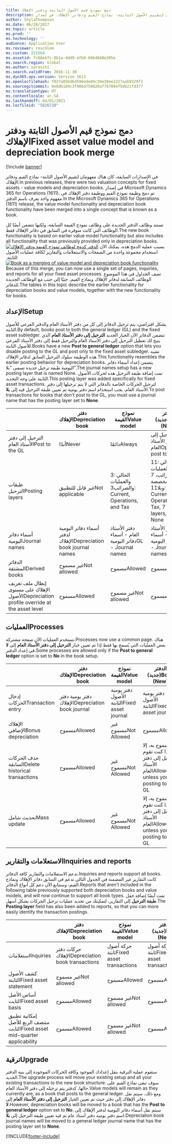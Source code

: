 ```yaml
---
title: دمج نموذج قيم الأصول الثابتة ودفتر الإهلاك
description: في الإصدارات السابقة، كان هناك مفهومان لتقييم الأصول الثابتة- نماذج القيم ودفاتر الإهلاك. في إصدار Microsoft Dynamics 365 for Operations (1611)، تم دمج وظيفة نموذج القيم ووظيفة دفتر الإهلاك في مفهوم واحد يعرف باسم الدفتر.
author: ShylaThompson
ms.date: 06/20/2017
ms.topic: article
ms.prod: ''
ms.technology: ''
audience: Application User
ms.reviewer: roschlom
ms.custom: 221564
ms.assetid: 7c68eb7c-8b1a-4dd9-afb8-04b4040e305e
ms.search.region: Global
ms.author: saraschi
ms.search.validFrom: 2016-11-30
ms.dyn365.ops.version: Version 1611
ms.openlocfilehash: f027a856dbd596ede84c39e30ee2227aab9329f2
ms.sourcegitcommit: 0e8db169c3f90bd750826af76709ef5d621fd377
ms.translationtype: HT
ms.contentlocale: ar-SA
ms.lasthandoff: 04/01/2021
ms.locfileid: "5826728"
---
```

# <a name="fixed-asset-value-model-and-depreciation-book-merge"></a><span data-ttu-id="a8d1e-104">دمج نموذج قيم الأصول الثابتة ودفتر الإهلاك</span><span class="sxs-lookup"><span data-stu-id="a8d1e-104">Fixed asset value model and depreciation book merge</span></span>

[!include [banner](../includes/banner.md)]

<span data-ttu-id="a8d1e-105">في الإصدارات السابقة، كان هناك مفهومان لتقييم الأصول الثابتة- نماذج القيم ودفاتر الإهلاك.</span><span class="sxs-lookup"><span data-stu-id="a8d1e-105">In previous releases, there were two valuation concepts for fixed assets -  value models and depreciation books.</span></span> <span data-ttu-id="a8d1e-106">في إصدار Microsoft Dynamics 365 for Operations (1611)، تم دمج وظيفة نموذج القيم ووظيفة دفتر الإهلاك في مفهوم واحد يعرف باسم الدفتر.</span><span class="sxs-lookup"><span data-stu-id="a8d1e-106">In the Microsoft Dynamics 365 for Operations (1611) release, the value model functionality and depreciation book functionality have been merged into a single concept that is known as a book.</span></span>

<span data-ttu-id="a8d1e-107">تستند وظائف الدفتر الجديدة على وظائف نموذج القيمة السابقة، ولكنها تتضمن أيضًا كل الوظائف التي كانت متوفرة في السابق في دفاتر الإهلاك فقط.</span><span class="sxs-lookup"><span data-stu-id="a8d1e-107">The new book functionality is based on earlier value model functionality but also includes all functionality that was previously provided only in depreciation books.</span></span> <span data-ttu-id="a8d1e-108">[![‬‏‫الدفتر كدمج لوظائف نموذج القيمة ودفتر الإهلاك](./media/fixed-assets.png)](./media/fixed-assets.png) ‏‫بسبب عملية الدمج هذه، يمكنك الآن استخدام مجموعة واحدة من الصفحات والاستعلامات والتقارير لكافة عمليات الأصول الثابتة.‬</span><span class="sxs-lookup"><span data-stu-id="a8d1e-108">[![Book as a merging of value model and depreciation book functionality](./media/fixed-assets.png)](./media/fixed-assets.png) Because of this merge, you can now use a single set of pages, inquiries, and reports for all your fixed asset processes.</span></span> <span data-ttu-id="a8d1e-109">تصف الجداول في هذا الموضوع الوظائف السابقة لدفاتر الإهلاك ونماذج القيم، جنبًا إلى جنب مع الوظائف الجديدة للدفاتر.</span><span class="sxs-lookup"><span data-stu-id="a8d1e-109">The tables in this topic describe the earlier functionality for depreciation books and value models, together with the new functionality for books.</span></span>

## <a name="setup"></a><span data-ttu-id="a8d1e-110">الإعداد</span><span class="sxs-lookup"><span data-stu-id="a8d1e-110">Setup</span></span>
<span data-ttu-id="a8d1e-111">بشكل افتراضي، يتم ترحيل الدفاتر إلى كل من دفتر الأستاذ العام والدفتر الفرعي للأصول الثابتة.</span><span class="sxs-lookup"><span data-stu-id="a8d1e-111">By default, books post to both the general ledger (GL) and the fixed asset subledger.</span></span> <span data-ttu-id="a8d1e-112">تتضمن الدفاتر الآن الخيار الجديد **الترحيل إلى دفتر الأستاذ العام** الذي يتيح لك تعطيل الترحيل إلى دفتر الأستاذ العام والترحيل فقط إلى دفتر الأستاذ الفرعي للأصول الثابتة.</span><span class="sxs-lookup"><span data-stu-id="a8d1e-112">Books have a new **Post to general ledger** option that lets you disable posting to the GL and post only to the fixed asset subledger.</span></span> <span data-ttu-id="a8d1e-113">تشبه هذه الوظيفة سلوك الترحيل السابق لدفاتر الإهلاك.</span><span class="sxs-lookup"><span data-stu-id="a8d1e-113">This functionality resembles the earlier posting behavior for depreciation books.</span></span> <span data-ttu-id="a8d1e-114">يتضمن إعداد أسماء دفاتر اليومية طبقة ترحيل جديدة تسمى "بلا".</span><span class="sxs-lookup"><span data-stu-id="a8d1e-114">The journal names setup has a new posting layer that is named None.</span></span> <span data-ttu-id="a8d1e-115">تمت إضافة طبقة الترحيل هذه لحركات الأصول الثابتة على وجه التحديد.</span><span class="sxs-lookup"><span data-stu-id="a8d1e-115">This posting layer was added specifically for fixed asset transactions.</span></span> <span data-ttu-id="a8d1e-116">لترحيل الحركات الخاصة بالدفاتر التي لا يتم ترحيلها إلى دفتر الأستاذ العام، يجب استخدام اسم دفتر يومية تم تعيين طبقة الترحيل فيه إلى **بلا**.</span><span class="sxs-lookup"><span data-stu-id="a8d1e-116">To post transactions for books that don't post to the GL, you must use a journal name that has the posting layer set to **None**.</span></span>

| &nbsp;                                           | <span data-ttu-id="a8d1e-117">دفتر الإهلاك</span><span class="sxs-lookup"><span data-stu-id="a8d1e-117">Depreciation book</span></span>               | <span data-ttu-id="a8d1e-118">نموذج القيمة</span><span class="sxs-lookup"><span data-stu-id="a8d1e-118">Value model</span></span>                     | <span data-ttu-id="a8d1e-119">الدفتر (جديد)</span><span class="sxs-lookup"><span data-stu-id="a8d1e-119">Book (New)</span></span>                                              |
|--------------------------------------------------|---------------------------------|---------------------------------|---------------------------------------------------------|
| <span data-ttu-id="a8d1e-120">الترحيل إلى دفتر الأستاذ العام</span><span class="sxs-lookup"><span data-stu-id="a8d1e-120">Post to the GL</span></span>                                   | <span data-ttu-id="a8d1e-121">أبدًا</span><span class="sxs-lookup"><span data-stu-id="a8d1e-121">Never</span></span>                           | <span data-ttu-id="a8d1e-122">دائمًا</span><span class="sxs-lookup"><span data-stu-id="a8d1e-122">Always</span></span>                          | <span data-ttu-id="a8d1e-123">خيار الترحيل إلى دفتر الأستاذ العام</span><span class="sxs-lookup"><span data-stu-id="a8d1e-123">Option to post to the GL</span></span>                                |
| <span data-ttu-id="a8d1e-124">طبقات الترحيل</span><span class="sxs-lookup"><span data-stu-id="a8d1e-124">Posting layers</span></span>                                   | <span data-ttu-id="a8d1e-125">غير قابل للتطبيق</span><span class="sxs-lookup"><span data-stu-id="a8d1e-125">Not applicable</span></span>                  | <span data-ttu-id="a8d1e-126">3: الحالي والعمليات والضرائب</span><span class="sxs-lookup"><span data-stu-id="a8d1e-126">3: Current, Operations, and Tax</span></span> | <span data-ttu-id="a8d1e-127">11: الحالي والعمليات والضرائب، 7 طبقات مخصصة وبلا</span><span class="sxs-lookup"><span data-stu-id="a8d1e-127">11: Current, Operations, Tax, 7 custom layers, and None</span></span> |
| <span data-ttu-id="a8d1e-128">أسماء دفاتر اليومية</span><span class="sxs-lookup"><span data-stu-id="a8d1e-128">Journal names</span></span>                                    | <span data-ttu-id="a8d1e-129">أسماء دفاتر اليومية لدفتر الإهلاك</span><span class="sxs-lookup"><span data-stu-id="a8d1e-129">Depreciation book journal names</span></span> | <span data-ttu-id="a8d1e-130">دفتر الأستاذ العام - أسماء دفاتر اليومية</span><span class="sxs-lookup"><span data-stu-id="a8d1e-130">GL - Journal names</span></span>              | <span data-ttu-id="a8d1e-131">دفتر الأستاذ العام - أسماء دفاتر اليومية</span><span class="sxs-lookup"><span data-stu-id="a8d1e-131">GL - Journal names</span></span>                                      |
| <span data-ttu-id="a8d1e-132">الدفاتر المشتقة</span><span class="sxs-lookup"><span data-stu-id="a8d1e-132">Derived books</span></span>                                    | <span data-ttu-id="a8d1e-133">غير مسموح</span><span class="sxs-lookup"><span data-stu-id="a8d1e-133">Not allowed</span></span>                     | <span data-ttu-id="a8d1e-134">مسموح</span><span class="sxs-lookup"><span data-stu-id="a8d1e-134">Allowed</span></span>                         | <span data-ttu-id="a8d1e-135">مسموح</span><span class="sxs-lookup"><span data-stu-id="a8d1e-135">Allowed</span></span>                                                 |
| <span data-ttu-id="a8d1e-136">إبطال ملف تعريف الإهلاك على مستوى الأصول</span><span class="sxs-lookup"><span data-stu-id="a8d1e-136">Depreciation profile override at the asset level</span></span> | <span data-ttu-id="a8d1e-137">مسموح</span><span class="sxs-lookup"><span data-stu-id="a8d1e-137">Allowed</span></span>                         | <span data-ttu-id="a8d1e-138">غير مسموح</span><span class="sxs-lookup"><span data-stu-id="a8d1e-138">Not allowed</span></span>                     | <span data-ttu-id="a8d1e-139">مسموح</span><span class="sxs-lookup"><span data-stu-id="a8d1e-139">Allowed</span></span>                                                 |

## <a name="processes"></a><span data-ttu-id="a8d1e-140">العمليات</span><span class="sxs-lookup"><span data-stu-id="a8d1e-140">Processes</span></span>
<span data-ttu-id="a8d1e-141">تستخدم العمليات الآن صفحة مشتركة.</span><span class="sxs-lookup"><span data-stu-id="a8d1e-141">Processes now use a common page.</span></span> <span data-ttu-id="a8d1e-142">هناك بعض العمليات التي يُسمح بها فقط إذا تم تعيين خيار **الترحيل إلى دفتر الأستاذ العام** إلى **لا** في إعداد الدفتر.</span><span class="sxs-lookup"><span data-stu-id="a8d1e-142">Some processes are allowed only if the **Post to general ledger** option is set to **No** in the book setup.</span></span>

| &nbsp;                                           | <span data-ttu-id="a8d1e-143">دفتر الإهلاك</span><span class="sxs-lookup"><span data-stu-id="a8d1e-143">Depreciation book</span></span>               | <span data-ttu-id="a8d1e-144">نموذج القيمة</span><span class="sxs-lookup"><span data-stu-id="a8d1e-144">Value model</span></span>                     | <span data-ttu-id="a8d1e-145">الدفتر (جديد)</span><span class="sxs-lookup"><span data-stu-id="a8d1e-145">Book (New)</span></span>                                              |
|--------------------------------|---------------------------|---------------------|------------------------------------------|
| <span data-ttu-id="a8d1e-146">إدخال الحركات</span><span class="sxs-lookup"><span data-stu-id="a8d1e-146">Transaction entry</span></span>              | <span data-ttu-id="a8d1e-147">دفتر يومية دفتر الإهلاك</span><span class="sxs-lookup"><span data-stu-id="a8d1e-147">Depreciation book journal</span></span> | <span data-ttu-id="a8d1e-148">دفتر يومية الأصول الثابتة</span><span class="sxs-lookup"><span data-stu-id="a8d1e-148">Fixed asset journal</span></span> | <span data-ttu-id="a8d1e-149">دفتر يومية الأصول الثابتة</span><span class="sxs-lookup"><span data-stu-id="a8d1e-149">Fixed asset journal</span></span>                      |
| <span data-ttu-id="a8d1e-150">الإهلاك الإضافي</span><span class="sxs-lookup"><span data-stu-id="a8d1e-150">Bonus depreciation</span></span>             | <span data-ttu-id="a8d1e-151">مسموح</span><span class="sxs-lookup"><span data-stu-id="a8d1e-151">Allowed</span></span>                   | <span data-ttu-id="a8d1e-152">غير مسموح</span><span class="sxs-lookup"><span data-stu-id="a8d1e-152">Not Allowed</span></span>         | <span data-ttu-id="a8d1e-153">مسموح</span><span class="sxs-lookup"><span data-stu-id="a8d1e-153">Allowed</span></span>                                  |
| <span data-ttu-id="a8d1e-154">حذف الحركات السابقة</span><span class="sxs-lookup"><span data-stu-id="a8d1e-154">Delete historical transactions</span></span> | <span data-ttu-id="a8d1e-155">مسموح</span><span class="sxs-lookup"><span data-stu-id="a8d1e-155">Allowed</span></span>                   | <span data-ttu-id="a8d1e-156">غير مسموح</span><span class="sxs-lookup"><span data-stu-id="a8d1e-156">Not Allowed</span></span>         | <span data-ttu-id="a8d1e-157">مسموح به، إلا إذا كنت تقوم الترحيل إلى دفتر الأستاذ العام</span><span class="sxs-lookup"><span data-stu-id="a8d1e-157">Allowed, unless you're posting to the GL</span></span> |
| <span data-ttu-id="a8d1e-158">تحديث شامل</span><span class="sxs-lookup"><span data-stu-id="a8d1e-158">Mass update</span></span>                    | <span data-ttu-id="a8d1e-159">مسموح</span><span class="sxs-lookup"><span data-stu-id="a8d1e-159">Allowed</span></span>                   | <span data-ttu-id="a8d1e-160">غير مسموح</span><span class="sxs-lookup"><span data-stu-id="a8d1e-160">Not Allowed</span></span>         | <span data-ttu-id="a8d1e-161">مسموح به، إلا إذا كنت تقوم الترحيل إلى دفتر الأستاذ العام</span><span class="sxs-lookup"><span data-stu-id="a8d1e-161">Allowed, unless you're posting to the GL</span></span> |

## <a name="inquiries-and-reports"></a><span data-ttu-id="a8d1e-162">الاستعلامات والتقارير</span><span class="sxs-lookup"><span data-stu-id="a8d1e-162">Inquiries and reports</span></span>
<span data-ttu-id="a8d1e-163">تدعم الاستعلامات والتقارير كافة الدفاتر.</span><span class="sxs-lookup"><span data-stu-id="a8d1e-163">Inquiries and reports support all books.</span></span> <span data-ttu-id="a8d1e-164">كانت التقارير غير المضمنة في الجدول التالي تدعم في السابق دفاتر الإهلاك ونماذج القيم، وستتابع الآن دعم كل أنواع الدفاتر.</span><span class="sxs-lookup"><span data-stu-id="a8d1e-164">Reports that aren't included in the following table previously supported both depreciation books and value models, and will now continue to support all book types.</span></span> <span data-ttu-id="a8d1e-165">تمت أيضًا إضافة حقل **طبقة الترحيل** إلى التقارير، لتمكينك من تحديد عمليات ترحيل الحركات بشكل أسهل.</span><span class="sxs-lookup"><span data-stu-id="a8d1e-165">The **Posting layer** field has also been added to reports, so that you can more easily identify the transaction postings.</span></span>

| &nbsp;                                           | <span data-ttu-id="a8d1e-166">دفتر الإهلاك</span><span class="sxs-lookup"><span data-stu-id="a8d1e-166">Depreciation book</span></span>               | <span data-ttu-id="a8d1e-167">نموذج القيمة</span><span class="sxs-lookup"><span data-stu-id="a8d1e-167">Value model</span></span>                     | <span data-ttu-id="a8d1e-168">الدفتر (جديد)</span><span class="sxs-lookup"><span data-stu-id="a8d1e-168">Book (New)</span></span>                                              |
|---------------------------------------|--------------------------------|--------------------------|--------------------------|
| <span data-ttu-id="a8d1e-169">استعلامات</span><span class="sxs-lookup"><span data-stu-id="a8d1e-169">Inquiries</span></span>                             | <span data-ttu-id="a8d1e-170">حركات دفتر الإهلاك</span><span class="sxs-lookup"><span data-stu-id="a8d1e-170">Depreciation book transactions</span></span> | <span data-ttu-id="a8d1e-171">حركة أصول ثابتة</span><span class="sxs-lookup"><span data-stu-id="a8d1e-171">Fixed asset transactions</span></span> | <span data-ttu-id="a8d1e-172">حركة أصول ثابتة</span><span class="sxs-lookup"><span data-stu-id="a8d1e-172">Fixed asset transactions</span></span> |
| <span data-ttu-id="a8d1e-173">كشف الأصول الثابتة</span><span class="sxs-lookup"><span data-stu-id="a8d1e-173">Fixed asset statement</span></span>                 | <span data-ttu-id="a8d1e-174">غير مسموح</span><span class="sxs-lookup"><span data-stu-id="a8d1e-174">Not allowed</span></span>                    | <span data-ttu-id="a8d1e-175">مسموح</span><span class="sxs-lookup"><span data-stu-id="a8d1e-175">Allowed</span></span>                  | <span data-ttu-id="a8d1e-176">مسموح</span><span class="sxs-lookup"><span data-stu-id="a8d1e-176">Allowed</span></span>                  |
| <span data-ttu-id="a8d1e-177">أساس الأصل الثابت</span><span class="sxs-lookup"><span data-stu-id="a8d1e-177">Fixed asset basis</span></span>                     | <span data-ttu-id="a8d1e-178">مسموح</span><span class="sxs-lookup"><span data-stu-id="a8d1e-178">Allowed</span></span>                        | <span data-ttu-id="a8d1e-179">غير مسموح</span><span class="sxs-lookup"><span data-stu-id="a8d1e-179">Not allowed</span></span>              | <span data-ttu-id="a8d1e-180">مسموح</span><span class="sxs-lookup"><span data-stu-id="a8d1e-180">Allowed</span></span>                  |
| <span data-ttu-id="a8d1e-181">إمكانية تطبيق منتصف الربع للأصل الثابت</span><span class="sxs-lookup"><span data-stu-id="a8d1e-181">Fixed asset mid-quarter applicability</span></span> | <span data-ttu-id="a8d1e-182">مسموح</span><span class="sxs-lookup"><span data-stu-id="a8d1e-182">Allowed</span></span>                        | <span data-ttu-id="a8d1e-183">غير مسموح</span><span class="sxs-lookup"><span data-stu-id="a8d1e-183">Not allowed</span></span>              | <span data-ttu-id="a8d1e-184">مسموح</span><span class="sxs-lookup"><span data-stu-id="a8d1e-184">Allowed</span></span>                  |

## <a name="upgrade"></a><span data-ttu-id="a8d1e-185">ترقية</span><span class="sxs-lookup"><span data-stu-id="a8d1e-185">Upgrade</span></span>
<span data-ttu-id="a8d1e-186">ستقوم عملية الترقية بنقل إعدادك الموجود وكافة الحركات الموجودة إلى بنية الدفتر الجديد.</span><span class="sxs-lookup"><span data-stu-id="a8d1e-186">The upgrade process will move your existing setup and all your existing transactions to the new book structure.</span></span> <span data-ttu-id="a8d1e-187">سوف تبقى نماذج القيم على حالها، كدفتر يتم ترحيله إلى دفتر الأستاذ العام.</span><span class="sxs-lookup"><span data-stu-id="a8d1e-187">Value models will remain as they currently are, as a book that posts to the general ledger.</span></span> <span data-ttu-id="a8d1e-188">ومع ذلك، سيتم نقل دفاتر الإهلاك إلى دفتر حيث تم تعيين الخيار **الترحيل إلى دفتر الأستاذ العام** إلى **لا**.</span><span class="sxs-lookup"><span data-stu-id="a8d1e-188">However, depreciation books will be moved to a book that has the **Post to general ledger** option set to **No**.</span></span> <span data-ttu-id="a8d1e-189">سيتم نقل أسماء دفاتر اليومية لدفتر الإهلاك إلى اسم دفتر يومية دفتر أستاذ عام تم فيه تعيين طبقة الترحيل إلى **بلا**.</span><span class="sxs-lookup"><span data-stu-id="a8d1e-189">Depreciation book journal names will be moved to a general ledger journal name that has the posting layer set to **None**.</span></span>





[!INCLUDE[footer-include](../../includes/footer-banner.md)]